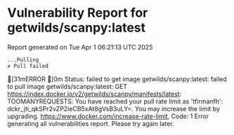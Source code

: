 # Vulnerability Report for getwilds/scanpy:latest

Report generated on Tue Apr  1 06:21:13 UTC 2025

    ...Pulling
    ✗ Pull failed
[31mERROR  [0m Status: failed to get image getwilds/scanpy:latest: failed to pull image getwilds/scanpy:latest: GET https://index.docker.io/v2/getwilds/scanpy/manifests/latest: TOOMANYREQUESTS: You have reached your pull rate limit as 'tfirmanfh': dckr_jti_qkSPr2vZP2ieCB5xAt8gVsB3uLY=. You may increase the limit by upgrading. https://www.docker.com/increase-rate-limit, Code: 1 
Error generating all vulnerabilities report. Please try again later.
